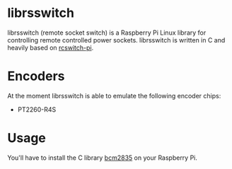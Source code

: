 librsswitch
===========
librsswitch (remote socket switch) is a Raspberry Pi Linux library for controlling remote controlled power sockets.
librsswitch is written in C and heavily based on [rcswitch-pi](https://github.com/r10r/rcswitch-pi).

Encoders
===========
At the moment librsswitch is able to emulate the following encoder chips:

- PT2260-R4S

Usage
===========
You'll have to install the C library [bcm2835](http://www.open.com.au/mikem/bcm2835/) on your Raspberry Pi.
